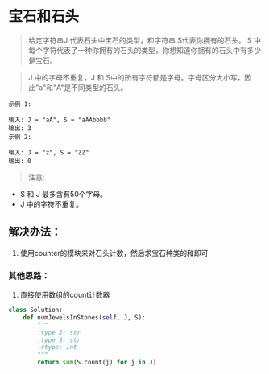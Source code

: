 # 宝石和石头

> 给定字符串J 代表石头中宝石的类型，和字符串 S代表你拥有的石头。 S 中每个字符代表了一种你拥有的石头的类型，你想知道你拥有的石头中有多少是宝石。

> J 中的字母不重复，J 和 S中的所有字符都是字母。字母区分大小写，因此"a"和"A"是不同类型的石头。

```
示例 1:

输入: J = "aA", S = "aAAbbbb"
输出: 3
示例 2:

输入: J = "z", S = "ZZ"
输出: 0
```

> 注意:

- S 和 J 最多含有50个字母。
-  J 中的字符不重复。

## 解决办法：
1. 使用counter的模块来对石头计数，然后求宝石种类的和即可


### 其他思路：
1. 直接使用数组的count计数器

```python
class Solution:
    def numJewelsInStones(self, J, S):
        """
        :type J: str
        :type S: str
        :rtype: int
        """
        return sum(S.count(j) for j in J)
```
